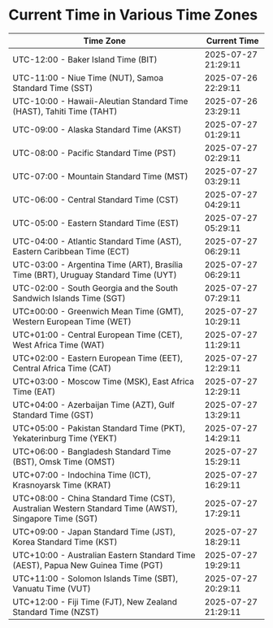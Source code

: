 # Current Time in Various Time Zones

| Time Zone | Current Time |
|-----------|--------------|
| UTC-12:00 - Baker Island Time (BIT) | 2025-07-27 21:29:11 |
| UTC-11:00 - Niue Time (NUT), Samoa Standard Time (SST) | 2025-07-26 22:29:11 |
| UTC-10:00 - Hawaii-Aleutian Standard Time (HAST), Tahiti Time (TAHT) | 2025-07-26 23:29:11 |
| UTC-09:00 - Alaska Standard Time (AKST) | 2025-07-27 01:29:11 |
| UTC-08:00 - Pacific Standard Time (PST) | 2025-07-27 02:29:11 |
| UTC-07:00 - Mountain Standard Time (MST) | 2025-07-27 03:29:11 |
| UTC-06:00 - Central Standard Time (CST) | 2025-07-27 04:29:11 |
| UTC-05:00 - Eastern Standard Time (EST) | 2025-07-27 05:29:11 |
| UTC-04:00 - Atlantic Standard Time (AST), Eastern Caribbean Time (ECT) | 2025-07-27 06:29:11 |
| UTC-03:00 - Argentina Time (ART), Brasília Time (BRT), Uruguay Standard Time (UYT) | 2025-07-27 06:29:11 |
| UTC-02:00 - South Georgia and the South Sandwich Islands Time (SGT) | 2025-07-27 07:29:11 |
| UTC±00:00 - Greenwich Mean Time (GMT), Western European Time (WET) | 2025-07-27 10:29:11 |
| UTC+01:00 - Central European Time (CET), West Africa Time (WAT) | 2025-07-27 11:29:11 |
| UTC+02:00 - Eastern European Time (EET), Central Africa Time (CAT) | 2025-07-27 12:29:11 |
| UTC+03:00 - Moscow Time (MSK), East Africa Time (EAT) | 2025-07-27 12:29:11 |
| UTC+04:00 - Azerbaijan Time (AZT), Gulf Standard Time (GST) | 2025-07-27 13:29:11 |
| UTC+05:00 - Pakistan Standard Time (PKT), Yekaterinburg Time (YEKT) | 2025-07-27 14:29:11 |
| UTC+06:00 - Bangladesh Standard Time (BST), Omsk Time (OMST) | 2025-07-27 15:29:11 |
| UTC+07:00 - Indochina Time (ICT), Krasnoyarsk Time (KRAT) | 2025-07-27 16:29:11 |
| UTC+08:00 - China Standard Time (CST), Australian Western Standard Time (AWST), Singapore Time (SGT) | 2025-07-27 17:29:11 |
| UTC+09:00 - Japan Standard Time (JST), Korea Standard Time (KST) | 2025-07-27 18:29:11 |
| UTC+10:00 - Australian Eastern Standard Time (AEST), Papua New Guinea Time (PGT) | 2025-07-27 19:29:11 |
| UTC+11:00 - Solomon Islands Time (SBT), Vanuatu Time (VUT) | 2025-07-27 20:29:11 |
| UTC+12:00 - Fiji Time (FJT), New Zealand Standard Time (NZST) | 2025-07-27 21:29:11 |
